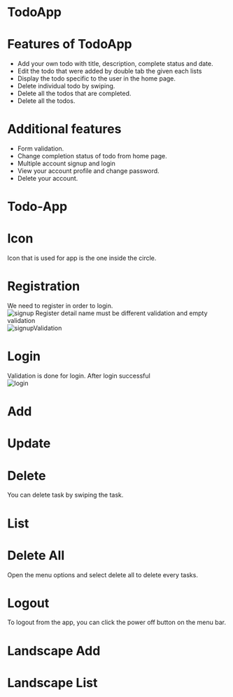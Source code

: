 # TodoApp

<h1>Features of TodoApp</h1>
<ul>
	<li>Add your own todo with title, description, complete status and date.</li>
	<li>Edit the todo that were added by double tab the given each lists</li>
	<li>Display the todo specific to the user in the home page.</li>
	<li>Delete individual todo by swiping.</li>
	<li>Delete all the todos that are completed.</li>
	<li>Delete all the todos.</li>

</ul>

<h1>Additional features</h1>
<ul>
    <li>Form validation.</li>
	<li>Change completion status of todo from home page.</li>
	<li>Multiple account signup and login</li>
	<li>View your account profile and change password.</li>
	<li>Delete your account.</li>
</ul>

# Todo-App

# Icon
Icon that is used for app is the one inside the circle.<br />


# Registration
We need to register in order to login.<br />
![signup](RecordAndScreenshot/signup.gif)
Register detail name must be different validation and empty validation<br />
![signupValidation](RecordAndScreenshot/validationSignup.gif)

# Login
Validation is done for login. After login successful<br />
![login](RecordAndScreenshot/login.gif)

# Add


# Update


# Delete
You can delete task by swiping the task.<br />


# List


# Delete All
Open the menu options and select delete all to delete every tasks.<br />


# Logout
To logout from the app, you can click the power off button on the menu bar.<br />


# Landscape Add


# Landscape List
